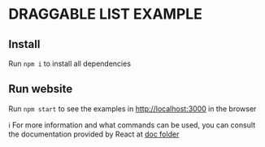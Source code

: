 # DRAGGABLE LIST EXAMPLE

## Install

Run ```npm i``` to install all dependencies

## Run website

Run ```npm start``` to see the examples in [http://localhost:3000](http://localhost:3000) in the browser

ℹ️ For more information and what commands can be used, you can consult the documentation provided by React at [doc folder](/doc)